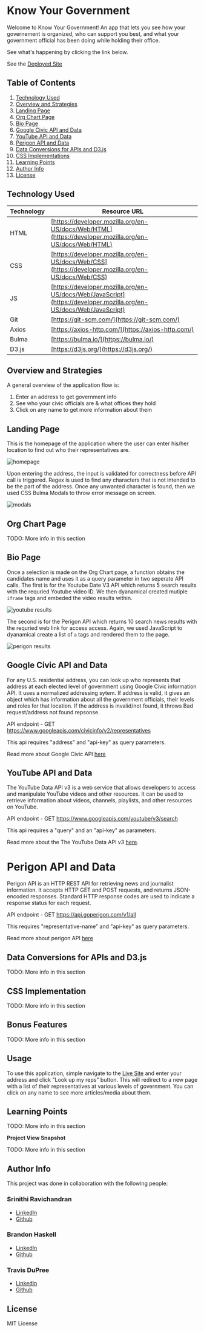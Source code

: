 # Know Your Government

Welcome to Know Your Government!  An app that lets you see how your governement is organized, who can support you best, and what your government official has been doing while holding their office.

See what's happening by clicking the link below.

See the [Deployed Site](https://bhaskell7901.github.io/know-your-government/)


## Table of Contents

1. [Technology Used](#technology-used)
2. [Overview and Strategies](#overview-and-strategies)
3. [Landing Page](#landing-page)
4. [Org Chart Page](#org-chart-page)
5. [Bio Page](#bio-page)
6. [Google Civic API and Data](#google-civic-api-and-data)
7. [YouTube API and Data](#youtube-api-and-data)
8. [Perigon API and Data](#perigon-api-and-data)
9. [Data Conversions for APIs and D3.js](#data-conversions-for-apis-and-d3js)
10. [CSS Implementations](#css-implementations)
11. [Learning Points](#learning-points)
12. [Author Info](#author-info)
13. [License](#license)


## Technology Used 

| Technology | Resource URL | 
| ------------- | ------------- | 
| HTML | [https://developer.mozilla.org/en-US/docs/Web/HTML](https://developer.mozilla.org/en-US/docs/Web/HTML) |
| CSS | [https://developer.mozilla.org/en-US/docs/Web/CSS](https://developer.mozilla.org/en-US/docs/Web/CSS) |
| JS | [https://developer.mozilla.org/en-US/docs/Web/JavaScript](https://developer.mozilla.org/en-US/docs/Web/JavaScript) |
| Git | [https://git-scm.com/](https://git-scm.com/) |
| Axios | [https://axios-http.com/](https://axios-http.com/) |
| Bulma | [https://bulma.io/](https://bulma.io/) |
| D3.js | [https://d3js.org/](https://d3js.org/) |



## Overview and Strategies

A general overview of the application flow is:
1. Enter an address to get government info
2. See who your civic officials are & what offices they hold
3. Click on any name to get more information about them


## Landing Page

This is the homepage of the application where the user can enter his/her location to find out who their representatives are. 

![homepage](assets/images/homepage.png)

Upon entering the address, the input is validated for correctness before API call is triggered. Regex is used to find any characters that is not intended to be the part of the address. Once any unwanted character is found, then we used CSS Bulma Modals to throw error message on screen. 

![modals](assets/images/modals.png)


## Org Chart Page

TODO: More info in this section


## Bio Page

Once a selection is made on the Org Chart page, a function obtains the candidates name and uses it as a query parameter in two seperate API calls. The first is for the Youtube Date V3 API which returns 5 search results with the requried Youtube video ID. We then dyanamical created mutiple `iframe` tags and embeded the video results within. 

![youtube results](assets/images/biopage1.png)

The second is for the Perigon API which returns 10 search news results with the requried web link for access access. Again, we used JavaScript to dyanamical create a list of `a` tags and rendered them to the page.  

![perigon results](assets/images/biopage2.png)


## Google Civic API and Data

For any U.S. residential address, you can look up who represents that address at each elected level of government using Google Civic information API. It uses a normalized addressing sytem. If address is valid, it gives an object which has information about all the government officials, their levels and roles for that location. If the address is invalid/not found, it throws Bad request/address not found repsonse.

API endpoint - GET https://www.googleapis.com/civicinfo/v2/representatives

This api requires "address" and "api-key" as query parameters. 

Read more about Google Civic API [here](https://developers.google.com/civic-information/docs/v2)

## YouTube API and Data

The YouTube Data API v3 is a web service that allows developers to access and manipulate YouTube videos and other resources. It can be used to retrieve information about videos, channels, playlists, and other resources on YouTube. 

API endpoint - GET https://www.googleapis.com/youtube/v3/search

This api requires a "query" and an "api-key" as parameters. 

Read more about the The YouTube Data API v3 [here](https://developers.google.com/youtube/v3).


# Perigon API and Data

Perigon API is an HTTP REST API for retrieving news and journalist information. It accepts HTTP GET and POST requests, and returns JSON-encoded responses. Standard HTTP response codes are used to indicate a response status for each request.

API endpoint - GET https://api.goperigon.com/v1/all

This requires "representative-name" and "api-key" as query parameters.

Read more about perigon API [here](https://docs.goperigon.com/docs)


## Data Conversions for APIs and D3.js

TODO: More info in this section


## CSS Implementation

TODO: More info in this section

## Bonus Features

TODO: More info in this section


## Usage

To use this application, simple navigate to the [Live Site](https://bhaskell7901.github.io/know-your-government/) and enter your address and click "Look up my reps" button. This will redirect to a new page with a list of their representatives at various levels of government. You can click on any name to see more articles/media about them.

## Learning Points 

TODO: More info in this section


**Project View Snapshot**

TODO: More info in this section


## Author Info

This project was done in collaboration with the following people:

### Srinithi Ravichandran

* [LinkedIn](https://www.linkedin.com/in/srinithi-ravichandran-18891243/)
* [Github](https://github.com/srinithi19)


### Brandon Haskell

* [LinkedIn](https://www.linkedin.com/in/BrandonDHaskell)
* [Github](https://github.com/bhaskell7901)


### Travis DuPree

* [LinkedIn](https://www.linkedin.com/in/travis-dupree-96380218b/)
* [Github](https://github.com/Traveye)


## License

MIT License